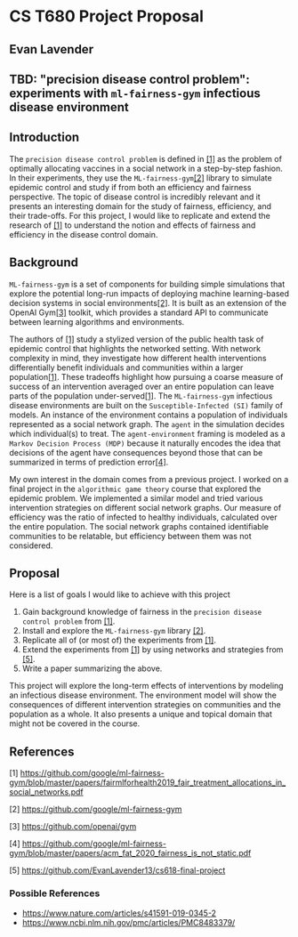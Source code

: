 # CS T680 Project Proposal
## Evan Lavender
## TBD: "precision disease control problem": experiments with `ml-fairness-gym` infectious disease environment

## Introduction
The `precision disease control problem` is defined in [[1]](#1) as the problem of optimally allocating vaccines in a social network in a step-by-step fashion.
In their experiments, they use the `ML-fairness-gym`[[2]](#2) library to simulate epidemic control and study if from both an efficiency and fairness perspective.
The topic of disease control is incredibly relevant and it presents an interesting domain for the study of fairness, efficiency, and their trade-offs.
For this project, I would like to replicate and extend the research of [[1]](#1) to understand the notion and effects of fairness and efficiency in the disease control domain.

## Background
`ML-fairness-gym` is a set of components for building simple simulations that explore the potential long-run impacts of deploying machine learning-based decision systems in social environments[[2]](#2).
It is built as an extension of the OpenAI Gym[[3]](#3) toolkit, which provides a standard API to communicate between learning algorithms and environments.

The authors of [[1]](#1) study a stylized version of the public health task of epidemic control that highlights the networked setting.
With network complexity in mind, they investigate how different health interventions differentially benefit individuals and communities within a larger population[[1]](#1).
These tradeoffs highlight how pursuing a coarse measure of success of an intervention averaged over an entire population can leave parts of the population under-served[[1]](#1).
The `ML-fairness-gym` infectious disease environments are built on the `Susceptible-Infected (SI)` family of models.
An instance of the environment contains a population of individuals represented as a social network graph.
The `agent` in the simulation decides which individual(s) to treat.
The `agent-environment` framing is modeled as a `Markov Decision Process (MDP)` because it naturally encodes the idea that decisions of the agent have consequences beyond those that can be summarized in terms of prediction error[[4]](#4).

My own interest in the domain comes from a previous project.
I worked on a final project in the `algorithmic game theory` course that explored the epidemic problem.
We implemented a similar model and tried various intervention strategies on different social network graphs.
Our measure of efficiency was the ratio of infected to healthy individuals, calculated over the entire population.
The social network graphs contained identifiable communities to be relatable, but efficiency between them was not considered.

## Proposal
Here is a list of goals I would like to achieve with this project

1. Gain background knowledge of fairness in the `precision disease control problem` from [[1]](#1).
2. Install and explore the `ML-fairness-gym` library [[2]](#2).
3. Replicate all of (or most of) the experiments from [[1]](#1).
4. Extend the experiments from [[1]](#1) by using networks and strategies from [[5]](#5).
5. Write a paper summarizing the above.

This project will explore the long-term effects of interventions by modeling an infectious disease environment.
The environment model will show the consequences of different intervention strategies on communities and the population as a whole.
It also presents a unique and topical domain that might not be covered in the course.

## References
<a id="1">[1]</a>
https://github.com/google/ml-fairness-gym/blob/master/papers/fairmlforhealth2019_fair_treatment_allocations_in_social_networks.pdf

<a id="2">[2]</a>
https://github.com/google/ml-fairness-gym

<a id="3">[3]</a>
https://github.com/openai/gym

<a id="4">[4]</a>
https://github.com/google/ml-fairness-gym/blob/master/papers/acm_fat_2020_fairness_is_not_static.pdf

<a id="5">[5]</a>
https://github.com/EvanLavender13/cs618-final-project

### Possible References
- https://www.nature.com/articles/s41591-019-0345-2
- https://www.ncbi.nlm.nih.gov/pmc/articles/PMC8483379/
